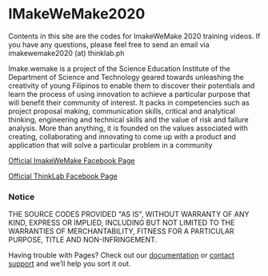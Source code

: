 # IMakeWeMake2020

Contents in this site are the codes for ImakeWeMake 2020 training videos. If you have any questions, please feel free to send an email via imakewemake2020 (at) thinklab.ph

Imake.wemake is a project of the Science Education Institute of the Department of Science and Technology geared towards unleashing the creativity of young Filipinos to enable them to discover their potentials and learn the process of using innovation to achieve a particular purpose that will benefit their community of interest. It packs in competencies such as project proposal making, communication skills, critical and analytical thinking, engineering and technical skills and the value of risk and failure analysis. More than anything, it is founded on the values associated with creating, collaborating and innovating to come up with a product and application that will solve a particular problem in a community

[Official ImakeWeMake Facebook Page](https://www.facebook.com/imake.wemake/)

[Official ThinkLab Facebook Page](https://www.facebook.com/thinklab.ph)

### Notice

THE SOURCE CODES PROVIDED "AS IS", WITHOUT WARRANTY OF ANY KIND, EXPRESS OR IMPLIED, INCLUDING BUT NOT LIMITED TO THE WARRANTIES OF MERCHANTABILITY, FITNESS FOR A PARTICULAR PURPOSE, TITLE AND NON-INFRINGEMENT.

Having trouble with Pages? Check out our [documentation](https://docs.github.com/categories/github-pages-basics/) or [contact support](https://github.com/contact) and we’ll help you sort it out.

